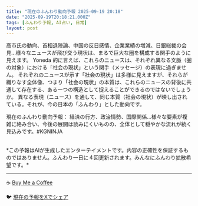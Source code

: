 ```yaml
---
title: "現在のふんわり動向予報 2025-09-19 20:18"
date: "2025-09-19T20:18:21.000Z"
tags: [ふんわり予報, AI占い, 日常]
layout: post
---
```


高市氏の動向、首相退陣論、中国の反日感情、企業業績の増減、日銀総裁の会見…様々なニュースが飛び交う現状は、まるで巨大な圏を構成する関手のように見えます。  Yoneda 的に言えば、これらのニュースは、それぞれ異なる文脈（圏の対象）における「社会の現状」という関手（メッセージ）の表現に過ぎません。  それぞれのニュースが示す「社会の現状」は多様に見えますが、それらが織りなす全体像、つまり「社会の現状」の本質は、これらのニュースの背後に共通して存在する、ある一つの構造として捉えることができるのではないでしょうか。  異なる表現（ニュース）を通して、同じ本質（社会の現状）が映し出されている。それが、今の日本の「ふんわり」とした動向です。


現在のふんわり動向予報：
経済の行方、政治情勢、国際関係…様々な要素が複雑に絡み合い、今後の展開は読みにくいものの、全体として穏やかな流れが続く見込みです。#KGNINJA

<br>
*この予報はAIが生成したエンターテイメントです。内容の正確性を保証するものではありません。ふんわり一日に４回更新されます。みんなにふんわり拡散希望です。*

---
☕️ [Buy Me a Coffee](https://www.buymeacoffee.com/kgninja)

🐦 [現在の予報をXでシェア](https://twitter.com/intent/tweet?text=%E7%8F%BE%E5%9C%A8%E3%81%AE%E3%81%B5%E3%82%93%E3%82%8F%E3%82%8A%E4%BA%88%E5%A0%B1%3A%20%E3%80%8C%E9%AB%98%E5%B8%82%E6%B0%8F%E3%81%AE%E5%8B%95%E5%90%91%E3%80%81%E9%A6%96%E7%9B%B8%E9%80%80%E9%99%A3%E8%AB%96%E3%80%81%E4%B8%AD%E5%9B%BD%E3%81%AE%E5%8F%8D%E6%97%A5%E6%84%9F%E6%83%85%E3%80%81%E4%BC%81%E6%A5%AD%E6%A5%AD%E7%B8%BE%E3%81%AE%E5%A2%97%E6%B8%9B%E3%80%81%E6%97%A5%E9%8A%80%E7%B7%8F%E8%A3%81%E3%81%AE%E4%BC%9A%E8%A6%8B%E2%80%A6%E6%A7%98%E3%80%85%E3%81%AA%E3%83%8B%E3%83%A5%E3%83%BC%E3%82%B9%E3%81%8C%E9%A3%9B%E3%81%B3%E4%BA%A4%E3%81%86%E7%8F%BE%E7%8A%B6%E3%81%AF%E3%80%81%E3%81%BE%E3%82%8B%E3%81%A7%E5%B7%A8%E5%A4%A7%E3%81%AA%E5%9C%8F%E3%82%92%E6%A7%8B%E6%88%90%E3%81%99%E3%82%8B%E9%96%A2%E6%89%8B%E3%81%AE%E3%82%88%E3%81%86%E3%81%AB%E8%A6%8B%E3%81%88%E3%81%BE%E3%81%99%E3%80%82%E3%80%8D%23KGNINJA%20%E7%B6%9A%E3%81%8D%E3%81%AF%E3%83%96%E3%83%AD%E3%82%B0%E3%81%A7%EF%BC%81%F0%9F%91%87&url=https%3A%2F%2Fkg-ninja.github.io%2FFunwariyoso%2F)
